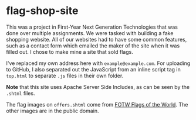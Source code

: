 # flag-shop-site
This was a project in First-Year Next Generation Technologies that was done over multiple assignments.
We were tasked with building a fake shopping website.
All of our websites had to have some common features, such as a contact form which emailed the maker of the site when it was filled out.
I chose to make mine a site that sold flags.

I've replaced my own address here with `example@example.com`.
For uploading to GitHub, I also separated out the JavaScript from an inline script tag in `top.html` to separate `.js` files in their own folder.

__Note__ that this site uses Apache Server Side Includes, as can be seen by the `.shtml` files.

The flag images on `offers.shtml` come from [FOTW Flags of the World](https://flagspot.net/flags/).
The other images are in the public domain.
